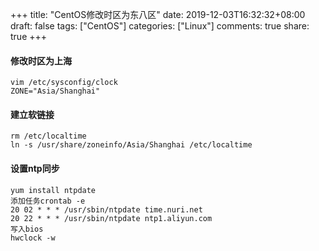 +++
title: "CentOS修改时区为东八区"
date: 2019-12-03T16:32:32+08:00
draft: false
tags: ["CentOS"]
categories: ["Linux"]
comments: true
share: true
+++


#### 修改时区为上海

```language-shell
vim /etc/sysconfig/clock
ZONE="Asia/Shanghai"
```

#### 建立软链接

```language-shell
rm /etc/localtime
ln -s /usr/share/zoneinfo/Asia/Shanghai /etc/localtime
```

#### 设置ntp同步

```language-shell
yum install ntpdate
添加任务crontab -e
20 02 * * * /usr/sbin/ntpdate time.nuri.net
20 22 * * * /usr/sbin/ntpdate ntp1.aliyun.com
写入bios
hwclock -w
```
